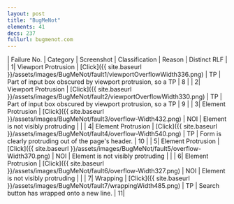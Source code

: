 ```yaml
---
layout: post
title: "BugMeNot"
elements: 41
decs: 237
fullurl: bugmenot.com
---
```

| Failure No. | Category | Screenshot | Classification | Reason | Distinct RLF |
| 1| Viewport Protrusion | [Click]({{ site.baseurl }}/assets/images/BugMeNot/fault1/viewportOverflowWidth336.png) | TP | Part of input box obscured by viewport protrusion, so a TP | 8 |
| 2| Viewport Protrusion | [Click]({{ site.baseurl }}/assets/images/BugMeNot/fault2/viewportOverflowWidth330.png) | TP | Part of input box obscured by viewport protrusion, so a TP | 9 |
| 3| Element Protrusion | [Click]({{ site.baseurl }}/assets/images/BugMeNot/fault3/overflow-Width432.png) | NOI | Element is not visibly protruding | |
| 4| Element Protrusion | [Click]({{ site.baseurl }}/assets/images/BugMeNot/fault4/overflow-Width540.png) | TP | Form is clearly protruding out of the page's header. | 10 |
| 5| Element Protrusion | [Click]({{ site.baseurl }}/assets/images/BugMeNot/fault5/overflow-Width370.png) | NOI | Element is not visibly protruding | |
| 6| Element Protrusion | [Click]({{ site.baseurl }}/assets/images/BugMeNot/fault6/overflow-Width327.png) | NOI | Element is not visibly protruding | |
| 7| Wrapping | [Click]({{ site.baseurl }}/assets/images/BugMeNot/fault7/wrappingWidth485.png) | TP | Search button has wrapped onto a new line. | 11|
